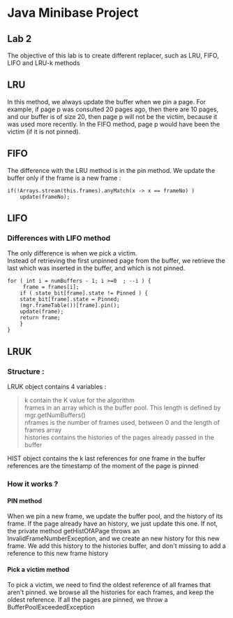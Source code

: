 # Java Minibase Project 

## Lab 2
The objective of this lab is to create different replacer, such as LRU, FIFO, LIFO and LRU-k methods

## LRU
In this method, we always update the buffer when we pin a page. For example, if page p was consulted 20 pages ago, then there are 10 pages, and our buffer is of size 20, then page p will not be the victim, because it was used more recently. In the FIFO method, page p would have been the victim (if it is not pinned).

## FIFO 
The difference with the LRU method is in the pin method. We update the buffer only if the frame is a new frame : 
```
if(!Arrays.stream(this.frames).anyMatch(x -> x == frameNo) )
	update(frameNo);
```


## LIFO 

### Differences with LIFO method
The only difference is when we pick a victim.  
Instead of retrieving the first unpinned page from the buffer, we retrieve the last which was inserted in the buffer, and which is not pinned.
```
for ( int i = numBuffers - 1; i >=0  ; --i ) {
     frame = frames[i];
    if ( state_bit[frame].state != Pinned ) {
	state_bit[frame].state = Pinned;
	(mgr.frameTable())[frame].pin();
	update(frame);
	return frame;
    }
}
```

## LRUK 

### Structure : 
LRUK object contains 4 variables : 
> k contain the K value for the algorithm  
> frames in an array which is the buffer pool. This length is defined by mgr.getNumBuffers()  
> nframes is the number of frames used, between 0 and the length of frames array  
> histories contains the histories of the pages already passed in the buffer  

HIST object contains the k last references for one frame in the buffer  
	references are the timestamp of the moment of the page is pinned
### How it works ?

#### PIN method
When we pin a new frame, we update the buffer pool, and the history of its frame. If the page already have an history, we just update this one. If not, the private method getHistOfAPage throws an InvalidFrameNumberException, and we create an new history for this new frame. We add this history to the histories buffer, and don't missing to add a reference to this new frame history

#### Pick a victim method
To pick a victim, we need to find the oldest reference of all frames that aren't pinned. we browse all the histories for each frames, and keep the oldest reference. If all the pages are pinned, we throw a BufferPoolExceededException
